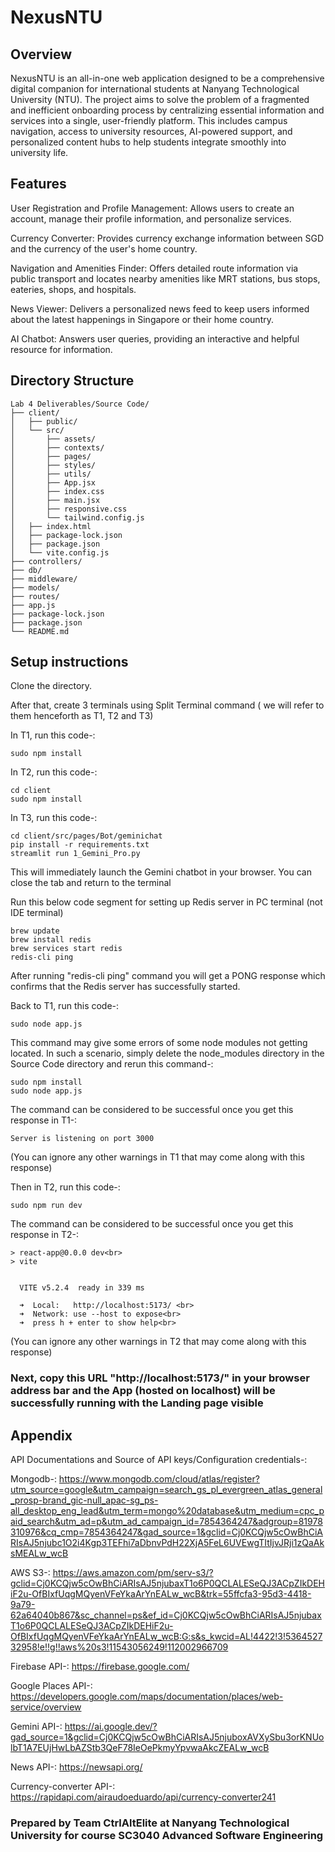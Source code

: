 # NexusNTU

## Overview

NexusNTU is an all-in-one web application designed to be a comprehensive digital companion for international students at Nanyang Technological University (NTU). The project aims to solve the problem of a fragmented and inefficient onboarding process by centralizing essential information and services into a single, user-friendly platform. This includes campus navigation, access to university resources, AI-powered support, and personalized content hubs to help students integrate smoothly into university life.

## Features

User Registration and Profile Management: Allows users to create an account, manage their profile information, and personalize services. <br>

Currency Converter: Provides currency exchange information between SGD and the currency of the user's home country.<br>

Navigation and Amenities Finder: Offers detailed route information via public transport and locates nearby amenities like MRT stations, bus stops, eateries, shops, and hospitals.<br>

News Viewer: Delivers a personalized news feed to keep users informed about the latest happenings in Singapore or their home country.<br>

AI Chatbot: Answers user queries, providing an interactive and helpful resource for information.<br>

## Directory Structure

```plaintext
Lab 4 Deliverables/Source Code/
├── client/
│   ├── public/
│   └── src/
│       ├── assets/
│       ├── contexts/
│       ├── pages/
│       ├── styles/
│       ├── utils/
│       ├── App.jsx
│       ├── index.css
│       ├── main.jsx
│       ├── responsive.css
│       └── tailwind.config.js
│   ├── index.html
│   ├── package-lock.json
│   ├── package.json
│   └── vite.config.js
├── controllers/
├── db/
├── middleware/
├── models/
├── routes/
├── app.js
├── package-lock.json
├── package.json
└── README.md
```

## Setup instructions

Clone the directory.

After that, create 3 terminals using Split Terminal command ( we will refer to them henceforth as T1, T2 and T3)

In T1, run this code-:

```
sudo npm install
```

In T2, run this code-:

```
cd client
sudo npm install
```

In T3, run this code-:

```
cd client/src/pages/Bot/geminichat
pip install -r requirements.txt
streamlit run 1_Gemini_Pro.py
```

This will immediately launch the Gemini chatbot in your browser. You can close the tab and return to the terminal

Run this below code segment for setting up Redis server in PC terminal (not IDE terminal)

```
brew update
brew install redis
brew services start redis
redis-cli ping
```

After running "redis-cli ping" command you will get a PONG response which confirms that the Redis server has successfully started.

Back to T1, run this code-:

```
sudo node app.js
```

This command may give some errors of some node modules not getting located. In such a scenario, simply delete the node_modules directory in the Source Code directory and rerun this command-:

```
sudo npm install
sudo node app.js
```

The command can be considered to be successful once you get this response in T1-:

```plaintext
Server is listening on port 3000
```

(You can ignore any other warnings in T1 that may come along with this response)

Then in T2, run this code-:

```
sudo npm run dev
```

The command can be considered to be successful once you get this response in T2-:

```plaintext
> react-app@0.0.0 dev<br>
> vite


  VITE v5.2.4  ready in 339 ms

  ➜  Local:   http://localhost:5173/ <br>
  ➜  Network: use --host to expose<br>
  ➜  press h + enter to show help<br>
```

(You can ignore any other warnings in T2 that may come along with this response)

### Next, copy this URL "http://localhost:5173/" in your browser address bar and the App (hosted on localhost) will be successfully running with the Landing page visible

## Appendix

API Documentations and Source of API keys/Configuration credentials-:

Mongodb-: https://www.mongodb.com/cloud/atlas/register?utm_source=google&utm_campaign=search_gs_pl_evergreen_atlas_general_prosp-brand_gic-null_apac-sg_ps-all_desktop_eng_lead&utm_term=mongo%20database&utm_medium=cpc_paid_search&utm_ad=p&utm_ad_campaign_id=7854364247&adgroup=81978310976&cq_cmp=7854364247&gad_source=1&gclid=Cj0KCQjw5cOwBhCiARIsAJ5njubc1O2i4Kgp3TEFhi7aDbnvPdH22XjA5FeL6UVEwgTItIjvJRji1zQaAksMEALw_wcB

AWS S3-: https://aws.amazon.com/pm/serv-s3/?gclid=Cj0KCQjw5cOwBhCiARIsAJ5njubaxT1o6P0QCLALESeQJ3ACpZIkDEHiF2u-OfBIxfUqgMQyenVFeYkaArYnEALw_wcB&trk=55ffcfa3-95d3-4418-9a79-62a64040b867&sc_channel=ps&ef_id=Cj0KCQjw5cOwBhCiARIsAJ5njubaxT1o6P0QCLALESeQJ3ACpZIkDEHiF2u-OfBIxfUqgMQyenVFeYkaArYnEALw_wcB:G:s&s_kwcid=AL!4422!3!536452732958!e!!g!!aws%20s3!11543056249!112002966709

Firebase API-: https://firebase.google.com/

Google Places API-: https://developers.google.com/maps/documentation/places/web-service/overview

Gemini API-: https://ai.google.dev/?gad_source=1&gclid=Cj0KCQjw5cOwBhCiARIsAJ5njuboxAVXySbu3orKNUolbT1A7EUjHwLbAZStb3QeF78IeOePkmyYpvwaAkcZEALw_wcB

News API-: https://newsapi.org/

Currency-converter API-: https://rapidapi.com/airaudoeduardo/api/currency-converter241

### Prepared by Team CtrlAltElite at Nanyang Technological University for course SC3040 Advanced Software Engineering
